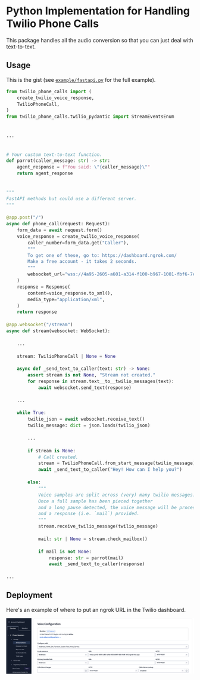 # Python Implementation for Handling Twilio Phone Calls

This package handles all the audio conversion so that you can just deal with text-to-text.

## Usage

This is the gist (see [`example/fastapi.py`](example/fastapi.py) for the full example).

```python
from twilio_phone_calls import (
    create_twilio_voice_response,
    TwilioPhoneCall,
)
from twilio_phone_calls.twilio_pydantic import StreamEventsEnum


...


# Your custom text-to-text function.
def parrot(caller_message: str) -> str:
    agent_response = f"You said: \"{caller_message}\""
    return agent_response


"""
FastAPI methods but could use a different server.
"""

@app.post("/")
async def phone_call(request: Request):
    form_data = await request.form()
    voice_response = create_twilio_voice_response(
        caller_number=form_data.get("Caller"),
        """
        To get one of these, go to: https://dashboard.ngrok.com/
        Make a free account - it takes 2 seconds.
        """
        websocket_url="wss://4a95-2605-a601-a314-f100-b967-1001-fbf6-7ef2.ngrok-free.app/stream",
    )
    response = Response(
        content=voice_response.to_xml(),
        media_type="application/xml",
    )
    return response

@app.websocket("/stream")
async def stream(websocket: WebSocket):

    ...

    stream: TwilioPhoneCall | None = None

    async def _send_text_to_caller(text: str) -> None:
        assert stream is not None, "Stream not created."
        for response in stream.text__to__twilio_messages(text):
            await websocket.send_text(response)

    ...

    while True:
        twilio_json = await websocket.receive_text()
        twilio_message: dict = json.loads(twilio_json)

        ...

        if stream is None:
            # Call created.
            stream = TwilioPhoneCall.from_start_message(twilio_message)
            await _send_text_to_caller("Hey! How can I help you?")

        else:
            """
            Voice samples are split across (very) many twilio messages.
            Once a full sample has been pieced together
            and a long pause detected, the voice message will be processed
            and a response (i.e. `mail`) provided.
            """
            stream.receive_twilio_message(twilio_message)

            mail: str | None = stream.check_mailbox()

            if mail is not None:
                response: str = parrot(mail)
                await _send_text_to_caller(response)

...
```

## Deployment

Here's an example of where to put an ngrok URL in the Twilio dashboard.

![Twilio Ngrok Example](readme_img/twilio-dashboard.png)
